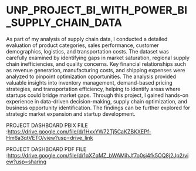 # UNP_PROJECT_BI_WITH_POWER_BI_SUPPLY_CHAIN_DATA

As part of my analysis of supply chain data, I conducted a detailed evaluation of product categories, sales performance, customer demographics, logistics, and transportation costs. The dataset was carefully examined by identifying gaps in market saturation, regional supply chain inefficiencies, and quality concerns. Key financial relationships such as revenue generation, manufacturing costs, and shipping expenses were analyzed to pinpoint optimization opportunities. The analysis provided valuable insights into inventory management, demand-based pricing strategies, and transportation efficiency, helping to identify areas where startups could bridge market gaps. Through this project, I gained hands-on experience in data-driven decision-making, supply chain optimization, and business opportunity identification. The findings can be further explored for strategic market expansion and startup development.


PROJECT DASHBOARD PBIX FILE :https://drive.google.com/file/d/1HxxYW72Tj5CaKZBKXEPf-Hm6a3qtVETO/view?usp=drive_link

PROJECT DASHBOARD PDF FILE :https://drive.google.com/file/d/1qXZqMZ_bWAMihJf7o0sj4fk5OQ8j2Jp2/view?usp=sharing
